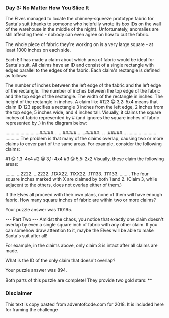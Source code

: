 ### Day 3: No Matter How You Slice It
The Elves managed to locate the chimney-squeeze prototype fabric for Santa's suit (thanks to someone who helpfully wrote its box IDs on the wall of the warehouse in the middle of the night). Unfortunately, anomalies are still affecting them - nobody can even agree on how to cut the fabric.

The whole piece of fabric they're working on is a very large square - at least 1000 inches on each side.

Each Elf has made a claim about which area of fabric would be ideal for Santa's suit. All claims have an ID and consist of a single rectangle with edges parallel to the edges of the fabric. Each claim's rectangle is defined as follows:

The number of inches between the left edge of the fabric and the left edge of the rectangle.
The number of inches between the top edge of the fabric and the top edge of the rectangle.
The width of the rectangle in inches.
The height of the rectangle in inches.
A claim like #123 @ 3,2: 5x4 means that claim ID 123 specifies a rectangle 3 inches from the left edge, 2 inches from the top edge, 5 inches wide, and 4 inches tall. Visually, it claims the square inches of fabric represented by # (and ignores the square inches of fabric represented by .) in the diagram below:

...........
...........
...#####...
...#####...
...#####...
...#####...
...........
...........
...........
The problem is that many of the claims overlap, causing two or more claims to cover part of the same areas. For example, consider the following claims:

#1 @ 1,3: 4x4
#2 @ 3,1: 4x4
#3 @ 5,5: 2x2
Visually, these claim the following areas:

........
...2222.
...2222.
.11XX22.
.11XX22.
.111133.
.111133.
........
The four square inches marked with X are claimed by both 1 and 2. (Claim 3, while adjacent to the others, does not overlap either of them.)

If the Elves all proceed with their own plans, none of them will have enough fabric. How many square inches of fabric are within two or more claims?

Your puzzle answer was 110195.

--- Part Two ---
Amidst the chaos, you notice that exactly one claim doesn't overlap by even a single square inch of fabric with any other claim. If you can somehow draw attention to it, maybe the Elves will be able to make Santa's suit after all!

For example, in the claims above, only claim 3 is intact after all claims are made.

What is the ID of the only claim that doesn't overlap?

Your puzzle answer was 894.

Both parts of this puzzle are complete! They provide two gold stars: **

### Disclaimer
This text is copy pasted from adventofcode.com for 2018. It is included here for framing the challenge 